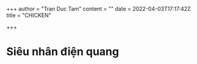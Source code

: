 +++
author = "Tran Duc Tam"
content = ""
date = 2022-04-03T17:17:42Z
title = "CHICKEN"

+++
# Siêu nhân điện quang